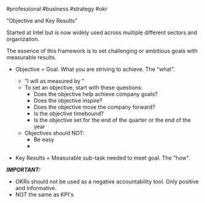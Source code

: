 #professional #business #strategy #okr

"Objective and Key Results"

Started at Intel but is now widely used across multiple different sectors and organization.

The essence of this framework is to set challenging or ambitious goals with measurable results.

- Objective = Goal. What you are striving to achieve. The "what".
	- "I will <blank> as measured by <blank>"
	- To set an objective, start with these questions:
		- Does the objective help achieve company goals?
		- Does the objective inspire?
		- Does the objective move the company forward?
		- Is the objective timebound?
		- Is the objective set for the end of the quarter or the end of the year
	- Objectives should NOT:
		- Be easy
		- 

- Key Results = Measurable sub-task needed to meet goal. The "how".

***IMPORTANT:***
- OKRs should not be used as a negative accountability tool. Only positive and informative.
- NOT the same as KPI's

